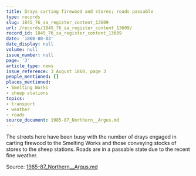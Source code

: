```yaml
---
title: Drays carting firewood and stores; roads passable
type: records
slug: 1845_76_sa_register_content_13609
url: /records/1845_76_sa_register_content_13609/
record_id: 1845_76_sa_register_content_13609
date: '1860-08-03'
date_display: null
volume: null
issue_number: null
page: '3'
article_type: news
issue_reference: 3 August 1860, page 3
people_mentioned: []
places_mentioned:
- Smelting Works
- sheep stations
topics:
- transport
- weather
- roads
source_document: 1985-87_Northern__Argus.md
---
```


The streets here have been busy with the number of drays engaged in carting firewood to the Smelting Works and those conveying stocks of stores to the sheep stations.  Roads are in a passable state due to the recent fine weather.

Source: [1985-87_Northern__Argus.md](/downloads/markdown/1985-87_Northern__Argus.md)
